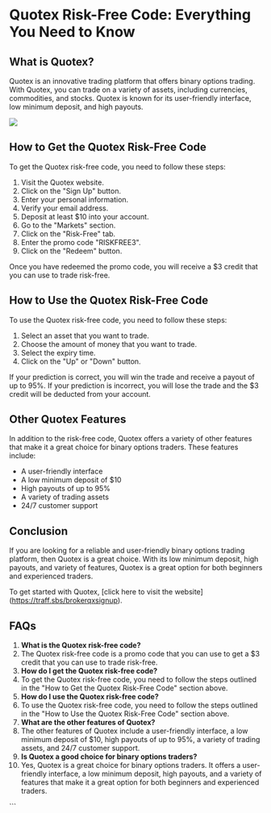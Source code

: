 # Quotex Risk-Free Code: Everything You Need to Know

## What is Quotex?

Quotex is an innovative trading platform that offers binary options
trading. With Quotex, you can trade on a variety of assets, including
currencies, commodities, and stocks. Quotex is known for its
user-friendly interface, low minimum deposit, and high payouts.

[![](https://static.quotex.io/files/4_en/300_250.jpg)](https://traff.sbs/brokerqxlid)

## How to Get the Quotex Risk-Free Code

To get the Quotex risk-free code, you need to follow these steps:

1.  Visit the Quotex website.
2.  Click on the "Sign Up" button.
3.  Enter your personal information.
4.  Verify your email address.
5.  Deposit at least \$10 into your account.
6.  Go to the "Markets" section.
7.  Click on the "Risk-Free" tab.
8.  Enter the promo code "RISKFREE3".
9.  Click on the "Redeem" button.

Once you have redeemed the promo code, you will receive a \$3 credit
that you can use to trade risk-free.

## How to Use the Quotex Risk-Free Code

To use the Quotex risk-free code, you need to follow these steps:

1.  Select an asset that you want to trade.
2.  Choose the amount of money that you want to trade.
3.  Select the expiry time.
4.  Click on the "Up" or "Down" button.

If your prediction is correct, you will win the trade and receive a
payout of up to 95%. If your prediction is incorrect, you will lose the
trade and the \$3 credit will be deducted from your account.

## Other Quotex Features

In addition to the risk-free code, Quotex offers a variety of other
features that make it a great choice for binary options traders. These
features include:

-   A user-friendly interface
-   A low minimum deposit of \$10
-   High payouts of up to 95%
-   A variety of trading assets
-   24/7 customer support

## Conclusion

If you are looking for a reliable and user-friendly binary options
trading platform, then Quotex is a great choice. With its low minimum
deposit, high payouts, and variety of features, Quotex is a great option
for both beginners and experienced traders.

To get started with Quotex, \[click here to visit the
website\](https://traff.sbs/brokerqxsignup).

## FAQs

1.  **What is the Quotex risk-free code?**
2.  The Quotex risk-free code is a promo code that you can use to get a
    \$3 credit that you can use to trade risk-free.
3.  **How do I get the Quotex risk-free code?**
4.  To get the Quotex risk-free code, you need to follow the steps
    outlined in the "How to Get the Quotex Risk-Free Code" section
    above.
5.  **How do I use the Quotex risk-free code?**
6.  To use the Quotex risk-free code, you need to follow the steps
    outlined in the "How to Use the Quotex Risk-Free Code" section
    above.
7.  **What are the other features of Quotex?**
8.  The other features of Quotex include a user-friendly interface, a
    low minimum deposit of \$10, high payouts of up to 95%, a variety of
    trading assets, and 24/7 customer support.
9.  **Is Quotex a good choice for binary options traders?**
10. Yes, Quotex is a great choice for binary options traders. It offers
    a user-friendly interface, a low minimum deposit, high payouts, and
    a variety of features that make it a great option for both beginners
    and experienced traders.

\`\`\`

